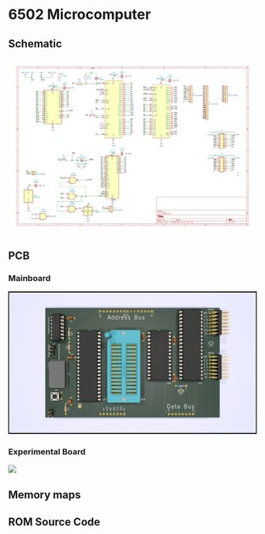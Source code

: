 # 6502 Microcomputer

## Schematic

![](6502-schematic.png)

## PCB

### Mainboard
![](6502-render.png)

### Experimental Board

![](6502-bb-render.png)

## Memory maps

## ROM Source Code
